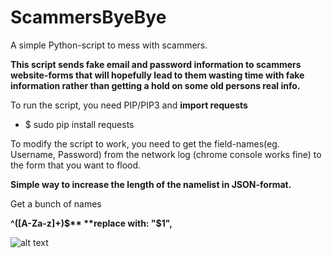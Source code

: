 # ScammersByeBye
A simple Python-script to mess with scammers.

**This script sends fake email and password information to scammers website-forms that will hopefully lead to them wasting time with fake information rather than getting a hold on some old persons real info.**

To run the script, you need PIP/PIP3 and **import requests**
* $ sudo pip install requests

To modify the script to work, you need to get the field-names(eg. Username, Password) from the network log (chrome console works fine) to the form that you want to flood.  


**Simple way to increase the length of the namelist in JSON-format.**

Get a bunch of names 

**^([A-Za-z]+)$**   **replace with:  "$1",**

![alt text](https://i.imgur.com/tH2JNrS.png)
